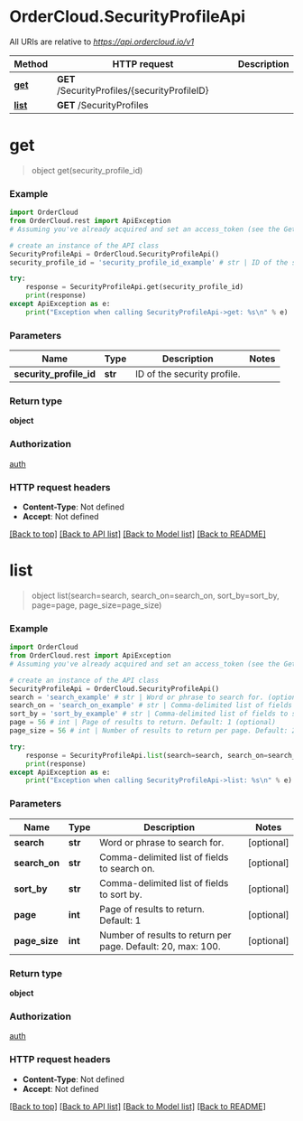 # OrderCloud.SecurityProfileApi

All URIs are relative to *https://api.ordercloud.io/v1*

Method | HTTP request | Description
------------- | ------------- | -------------
[**get**](SecurityProfileApi.md#get) | **GET** /SecurityProfiles/{securityProfileID} | 
[**list**](SecurityProfileApi.md#list) | **GET** /SecurityProfiles | 


# **get**
> object get(security_profile_id)



### Example 
```python
import OrderCloud
from OrderCloud.rest import ApiException
# Assuming you've already acquired and set an access_token (see the Getting Started guide)

# create an instance of the API class
SecurityProfileApi = OrderCloud.SecurityProfileApi()
security_profile_id = 'security_profile_id_example' # str | ID of the security profile.

try: 
    response = SecurityProfileApi.get(security_profile_id)
    print(response)
except ApiException as e:
    print("Exception when calling SecurityProfileApi->get: %s\n" % e)
```

### Parameters

Name | Type | Description  | Notes
------------- | ------------- | ------------- | -------------
 **security_profile_id** | **str**| ID of the security profile. | 

### Return type

**object**

### Authorization

[auth](../README.md#auth)

### HTTP request headers

 - **Content-Type**: Not defined
 - **Accept**: Not defined

[[Back to top]](#) [[Back to API list]](../README.md#documentation-for-api-endpoints) [[Back to Model list]](../README.md#documentation-for-models) [[Back to README]](../README.md)

# **list**
> object list(search=search, search_on=search_on, sort_by=sort_by, page=page, page_size=page_size)



### Example 
```python
import OrderCloud
from OrderCloud.rest import ApiException
# Assuming you've already acquired and set an access_token (see the Getting Started guide)

# create an instance of the API class
SecurityProfileApi = OrderCloud.SecurityProfileApi()
search = 'search_example' # str | Word or phrase to search for. (optional)
search_on = 'search_on_example' # str | Comma-delimited list of fields to search on. (optional)
sort_by = 'sort_by_example' # str | Comma-delimited list of fields to sort by. (optional)
page = 56 # int | Page of results to return. Default: 1 (optional)
page_size = 56 # int | Number of results to return per page. Default: 20, max: 100. (optional)

try: 
    response = SecurityProfileApi.list(search=search, search_on=search_on, sort_by=sort_by, page=page, page_size=page_size)
    print(response)
except ApiException as e:
    print("Exception when calling SecurityProfileApi->list: %s\n" % e)
```

### Parameters

Name | Type | Description  | Notes
------------- | ------------- | ------------- | -------------
 **search** | **str**| Word or phrase to search for. | [optional] 
 **search_on** | **str**| Comma-delimited list of fields to search on. | [optional] 
 **sort_by** | **str**| Comma-delimited list of fields to sort by. | [optional] 
 **page** | **int**| Page of results to return. Default: 1 | [optional] 
 **page_size** | **int**| Number of results to return per page. Default: 20, max: 100. | [optional] 

### Return type

**object**

### Authorization

[auth](../README.md#auth)

### HTTP request headers

 - **Content-Type**: Not defined
 - **Accept**: Not defined

[[Back to top]](#) [[Back to API list]](../README.md#documentation-for-api-endpoints) [[Back to Model list]](../README.md#documentation-for-models) [[Back to README]](../README.md)

